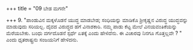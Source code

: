 +++
title = "09 ಬೇಡ ಮಗನೇ"

+++
9. "ಪಾಂಡುವಿನ ಮಕ್ಕಳೊಡನೆ ಯುದ್ಧ ಮಾಡಬೇಡ; ಸಂಧಿಯನ್ನು ಮಾಡಿಕೊ ಶ್ರೀಕೃಷ್ಣನ  ವಿರುದ್ಧ ಯುದ್ಧವನ್ನು ಮಾಡುವುದು ಸರಿಯಲ್ಲ. ದೈವದ ವಿರುದ್ಧದ  ಹಗೆ  ವಿನಾಶಕಾರಿ.  ನಮ್ಮ ಪಾಡು ಕೆಟ್ಟ ಮೇಲೆ ವಿನಯವಂತಿಕೆಯನ್ನು ಮೆರೆಯಬೇಕು. ಬಂಧು ವರ್ಗದೊಡನೆ  ಸ್ಪರ್ಧೆ ಏತಕ್ಕೆ ಎಂದು ಹೇಳಿದೆನು. ಈ ವಿಚಾರವು ನಿನಗೂ ಗೊತ್ತಲ್ಲವೇ ? " ಎಂದು ಧೃತರಾಷ್ಟ್ರನು ಸಂಜಯನಿಗೆ ಹೇಳಿದನು.